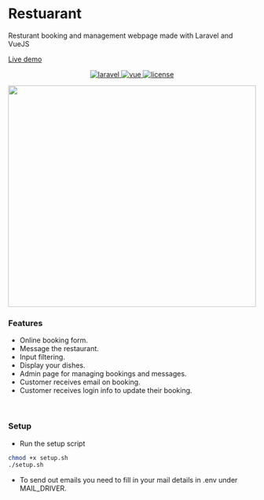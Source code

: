 # Restuarant
Resturant booking and management webpage made with Laravel and VueJS

<a href="https://restaurant.samilazreg.com" style="padding-bottom: 1rem;">
 Live demo
</a> 

<p align="center">
  <a href="https://github.com/laravel/laravel">
    <img src="https://img.shields.io/badge/Laravel-5.8-brightgreen.svg" alt="laravel">
  </a>
  <a href="https://github.com/vuejs/vue">
    <img src="https://img.shields.io/badge/vue-2.6.10-blue.svg" alt="vue">
  </a>
  <a href="https://github.com/xcitic/LarVueBlog/blob/master/LICENSE">
    <img src="https://img.shields.io/github/license/mashape/apistatus.svg" alt="license">
  </a>
</p>

<img src="https://github.com/xcitic/Restuarant/blob/master/documentation/demo-optimized.gif" width="100%" height="450" />


### Features 
* Online booking form. 
* Message the restaurant.
* Input filtering.
* Display your dishes.
* Admin page for managing bookings and messages.
* Customer receives email on booking. 
* Customer receives login info to update their booking. 

<br>

### Setup
* Run the setup script 

```bash
chmod +x setup.sh
./setup.sh
```

* To send out emails you need to fill in your mail details in .env under MAIL_DRIVER.
